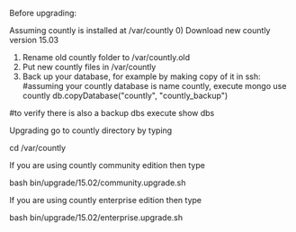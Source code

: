 Before upgrading:

Assuming countly is installed at /var/countly
0) Download new countly version 15.03
1) Rename old countly folder to /var/countly.old
2) Put new countly files in /var/countly
3) Back up your database, for example by making copy of it in ssh:
#assuming your countly database is name countly, execute
mongo
use countly 
db.copyDatabase("countly", "countly_backup")

#to verify there is also a backup dbs execute
show dbs 




Upgrading
go to countly directory by typing

cd /var/countly

If you are using countly community edition then type

bash bin/upgrade/15.02/community.upgrade.sh

If you are using countly enterprise edition then type

bash bin/upgrade/15.02/enterprise.upgrade.sh
